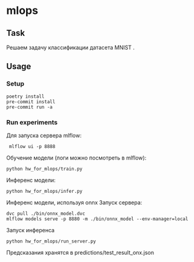 # mlops

## Task

Решаем задачу классификации датасета MNIST .

## Usage

### Setup

```
poetry install
pre-commit install
pre-commit run -a
```

### Run experiments

Для запуска сервера mlflow:

```
 mlflow ui -p 8888
```

Обучение модели (логи можно посмотреть в mlflow):

```
python hw_for_mlops/train.py
```

Инференс модели:

```
python hw_for_mlops/infer.py
```

Инференс модели, используя onnx Запуск сервера:

```
dvc pull ./bin/onnx_model.dvc
mlflow models serve -p 8880 -m ./bin/onnx_model --env-manager=local
```

Запуск инференса

```
python hw_for_mlops/run_server.py
```

Предсказания хранятся в predictions/test_result_onx.json
